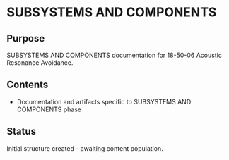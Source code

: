 # SUBSYSTEMS AND COMPONENTS

## Purpose
SUBSYSTEMS AND COMPONENTS documentation for 18-50-06 Acoustic Resonance Avoidance.

## Contents
- Documentation and artifacts specific to SUBSYSTEMS AND COMPONENTS phase

## Status
Initial structure created - awaiting content population.
